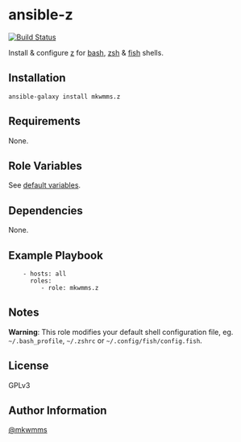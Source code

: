 ansible-z
=========
[![Build Status](https://travis-ci.org/mkwmms/ansible-z.svg?branch=master)](https://travis-ci.org/mkwmms/ansible-z)

Install & configure [z] for [bash], [zsh] & [fish] shells.

Installation
------------

```
ansible-galaxy install mkwmms.z
```

Requirements
------------

None.

Role Variables
--------------

See [default variables].

Dependencies
------------

None.

Example Playbook
----------------

```
    - hosts: all
      roles:
         - role: mkwmms.z
```

Notes
-----

__Warning__: This role modifies your default shell configuration file, eg.
`~/.bash_profile`, `~/.zshrc` or `~/.config/fish/config.fish`.

License
-------

GPLv3

Author Information
------------------

[@mkwmms]

[@mkwmms]: https://github.com/mkwmms
[aura]: https://github.com/aurapm/aura
[bash]: https://www.gnu.org/software/bash/manual/bashref.html
[default variables]: defaults/main.yml
[dotstrap]: https://github.com/mkwmms/dotstrap
[fasd]: https://github.com/clvv/fasd
[files]: files/
[fish]: http://fishshell.com/
[homebrew]: https://github.com/Homebrew/homebrew
[pure]: https://github.com/sindresorhus/pure
[variables]: vars/main.yml
[yaourt]: https://github.com/archlinuxfr/yaourt
[z]: https://github.com/rupa/z
[zsh]: http://zsh.sourceforge.net
